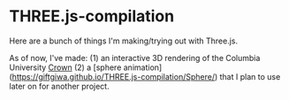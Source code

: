 # THREE.js-compilation
Here are a bunch of things I'm making/trying out with Three.js.

As of now, I've made:
  (1) an interactive 3D rendering of the Columbia University [Crown](https://giftgiwa.github.io/THREE.js-compilation/Crown/)
  (2) a [sphere animation] (https://giftgiwa.github.io/THREE.js-compilation/Sphere/) that I plan to use later on for another project.
